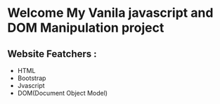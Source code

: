 # Welcome My Vanila javascript and DOM Manipulation project

## Website Featchers : 
+ HTML
+ Bootstrap
+ Jvascript
+ DOM(Document Object Model)

